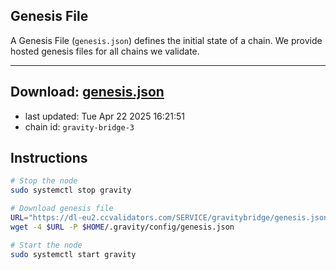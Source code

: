 ## Genesis File
A Genesis File (`genesis.json`) defines the initial state of a chain. We provide hosted genesis files for all chains we validate.

---
**Download: [genesis.json](https://dl-eu2.ccvalidators.com/SERVICE/gravitybridge/genesis.json)**
---

- last updated: Tue Apr 22 2025 16:21:51
- chain id: `gravity-bridge-3`

## Instructions
```sh
# Stop the node
sudo systemctl stop gravity

# Download genesis file
URL="https://dl-eu2.ccvalidators.com/SERVICE/gravitybridge/genesis.json"
wget -4 $URL -P $HOME/.gravity/config/genesis.json

# Start the node
sudo systemctl start gravity
```
